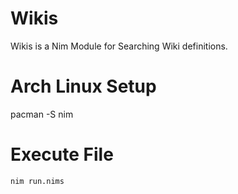 # Wikis
Wikis is a Nim Module for Searching Wiki definitions.

# Arch Linux Setup
pacman -S nim

# Execute File
```nim run.nims```

